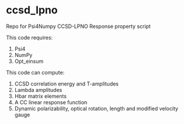 # ccsd_lpno
Repo for Psi4Numpy CCSD-LPNO Response property script

This code requires:
1. Psi4
2. NumPy
3. Opt_einsum

This code can compute:
1. CCSD correlation energy and T-amplitudes
2. Lambda amplitudes
3. Hbar matrix elements
4. A CC linear response function
5. Dynamic polarizability, optical rotation, length and modified velocity gauge
